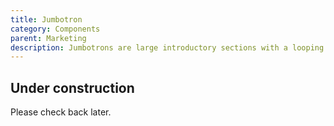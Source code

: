 ```yaml
---
title: Jumbotron
category: Components
parent: Marketing
description: Jumbotrons are large introductory sections with a looping video for a background, used to implement the Hero pattern. Jumbotron typography and section sizing differ slightly from the normal Section component.
---
```


<tcds-icon icon="error" style="--tcds-icon-size: 5rem; color: var(--tcds-color-red)"></tcds-icon>

## Under construction
Please check back later.